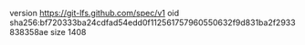 version https://git-lfs.github.com/spec/v1
oid sha256:bf720333ba24cdfad54edd0f112561757960550632f9d831ba2f2933838358ae
size 1408

